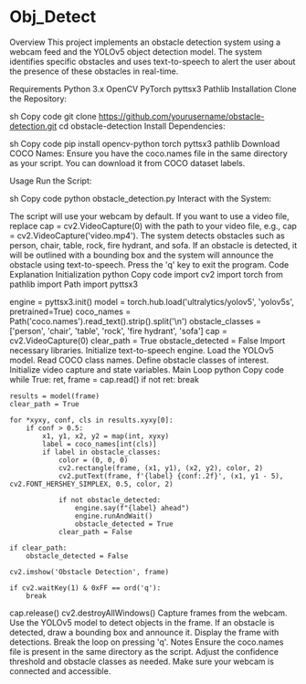 # Obj_Detect
Overview
This project implements an obstacle detection system using a webcam feed and the YOLOv5 object detection model. The system identifies specific obstacles and uses text-to-speech to alert the user about the presence of these obstacles in real-time.

Requirements
Python 3.x
OpenCV
PyTorch
pyttsx3
Pathlib
Installation
Clone the Repository:

sh
Copy code
git clone https://github.com/yourusername/obstacle-detection.git
cd obstacle-detection
Install Dependencies:

sh
Copy code
pip install opencv-python torch pyttsx3 pathlib
Download COCO Names:
Ensure you have the coco.names file in the same directory as your script. You can download it from COCO dataset labels.

Usage
Run the Script:

sh
Copy code
python obstacle_detection.py
Interact with the System:

The script will use your webcam by default. If you want to use a video file, replace cap = cv2.VideoCapture(0) with the path to your video file, e.g., cap = cv2.VideoCapture('video.mp4').
The system detects obstacles such as person, chair, table, rock, fire hydrant, and sofa.
If an obstacle is detected, it will be outlined with a bounding box and the system will announce the obstacle using text-to-speech.
Press the 'q' key to exit the program.
Code Explanation
Initialization
python
Copy code
import cv2
import torch
from pathlib import Path
import pyttsx3

engine = pyttsx3.init()
model = torch.hub.load('ultralytics/yolov5', 'yolov5s', pretrained=True)
coco_names = Path('coco.names').read_text().strip().split('\n')
obstacle_classes = ['person', 'chair', 'table', 'rock', 'fire hydrant', 'sofa']
cap = cv2.VideoCapture(0)
clear_path = True
obstacle_detected = False
Import necessary libraries.
Initialize text-to-speech engine.
Load the YOLOv5 model.
Read COCO class names.
Define obstacle classes of interest.
Initialize video capture and state variables.
Main Loop
python
Copy code
while True:
    ret, frame = cap.read()
    if not ret:
        break

    results = model(frame)
    clear_path = True

    for *xyxy, conf, cls in results.xyxy[0]:
        if conf > 0.5:
            x1, y1, x2, y2 = map(int, xyxy)
            label = coco_names[int(cls)]
            if label in obstacle_classes:
                color = (0, 0, 0)
                cv2.rectangle(frame, (x1, y1), (x2, y2), color, 2)
                cv2.putText(frame, f'{label} {conf:.2f}', (x1, y1 - 5), cv2.FONT_HERSHEY_SIMPLEX, 0.5, color, 2)

                if not obstacle_detected:
                    engine.say(f"{label} ahead")
                    engine.runAndWait()
                    obstacle_detected = True
                clear_path = False

    if clear_path:
        obstacle_detected = False

    cv2.imshow('Obstacle Detection', frame)

    if cv2.waitKey(1) & 0xFF == ord('q'):
        break

cap.release()
cv2.destroyAllWindows()
Capture frames from the webcam.
Use the YOLOv5 model to detect objects in the frame.
If an obstacle is detected, draw a bounding box and announce it.
Display the frame with detections.
Break the loop on pressing 'q'.
Notes
Ensure the coco.names file is present in the same directory as the script.
Adjust the confidence threshold and obstacle classes as needed.
Make sure your webcam is connected and accessible.
